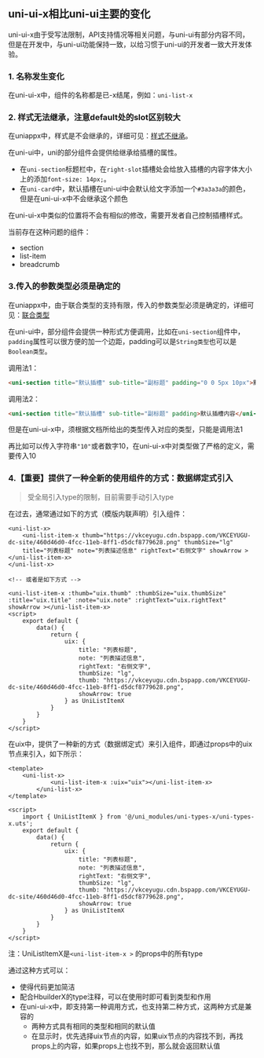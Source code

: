 ## uni-ui-x相比uni-ui主要的变化
uni-ui-x由于受写法限制，API支持情况等相关问题，与uni-ui有部分内容不同，但是在开发中，与uni-ui功能保持一致，以给习惯于uni-ui的开发者一致大开发体验。

### 1. 名称发生变化

在uni-ui-x中，组件的名称都是已-x结尾，例如：`uni-list-x`


### 2. 样式无法继承，注意default处的slot区别较大

在uniappx中，样式是不会继承的，详细可见：[样式不继承](https://doc.dcloud.net.cn/uni-app-x/css/#stylenoextends)。

在uni-ui中，uni的部分组件会提供给继承给插槽的属性。

- 在`uni-section`标题栏中，在`right-slot`插槽处会给放入插槽的内容字体大小上的添加`font-size: 14px;`。
- 在`uni-card`中，默认插槽在uni-ui中会默认给文字添加一个`#3a3a3a`的颜色，但是在uni-ui-x中不会继承这个颜色

在uni-ui-x中类似的位置将不会有相似的修改，需要开发者自己控制插槽样式。

当前存在这种问题的组件：
- section
- list-item
- breadcrumb

### 3.传入的参数类型必须是确定的

在uniappx中，由于联合类型的支持有限，传入的参数类型必须是确定的，详细可见：[联合类型](https://doc.dcloud.net.cn/uni-app-x/uts/data-type.html#union-type)

在uni-ui中，部分组件会提供一种形式方便调用，比如在`uni-section`组件中，`padding`属性可以很方便的加一个边距，padding可以是`String类型`也可以是`Boolean类型`。

调用法1：

```html
<uni-section title="默认插槽" sub-title="副标题" padding="0 0 5px 10px">默认插槽内容</uni-section>
```

调用法2：

  ```html
  <uni-section title="默认插槽" sub-title="副标题" padding>默认插槽内容</uni-section>
  ```
但是在uni-ui-x中，须根据文档所给出的类型传入对应的类型，只能是调用法1



再比如可以传入字符串`"10"`或者数字10，在uni-ui-x中对类型做了严格的定义，需要传入10



### 4.【重要】提供了一种全新的使用组件的方式：数据绑定式引入

> 受全局引入type的限制，目前需要手动引入type

在过去，通常通过如下的方式（模版内联声明）引入组件：

```vue
<uni-list-x>
	<uni-list-item-x thumb="https://vkceyugu.cdn.bspapp.com/VKCEYUGU-dc-site/460d46d0-4fcc-11eb-8ff1-d5dcf8779628.png" thumbSize="lg"
	title="列表标题" note="列表描述信息" rightText="右侧文字" showArrow ></uni-list-item-x>
</uni-list-x>

<!-- 或者是如下方式 -->

<uni-list-item-x :thumb="uix.thumb" :thumbSize="uix.thumbSize" :title="uix.title" :note="uix.note" :rightText="uix.rightText" showArrow ></uni-list-item-x>
<script>
	export default {
		data() {
			return {
				uix: {
					title: "列表标题",
					note: "列表描述信息",
					rightText: "右侧文字",
					thumbSize: "lg",
					thumb: "https://vkceyugu.cdn.bspapp.com/VKCEYUGU-dc-site/460d46d0-4fcc-11eb-8ff1-d5dcf8779628.png",
					showArrow: true
				} as UniListItemX
			}
		}
	}
</script>

```

在uix中，提供了一种新的方式（数据绑定式）来引入组件，即通过props中的uix节点来引入，如下所示：

```vue
<template>
	<uni-list-x>
			<uni-list-item-x :uix="uix"></uni-list-item-x>
		</uni-list-x>
</template>

<script>
	import { UniListItemX } from '@/uni_modules/uni-types-x/uni-types-x.uts';
	export default {
		data() {
			return {
				uix: {
					title: "列表标题",
					note: "列表描述信息",
					rightText: "右侧文字",
					thumbSize: "lg",
					thumb: "https://vkceyugu.cdn.bspapp.com/VKCEYUGU-dc-site/460d46d0-4fcc-11eb-8ff1-d5dcf8779628.png",
					showArrow: true
				} as UniListItemX
			}
		}
	}
</script>
```

注：UniListItemX是`<uni-list-item-x >` 的props中的所有type



通过这种方式可以：

- 使得代码更加简洁
- 配合HbuilderX的type注释，可以在使用时即可看到类型和作用
- 在uni-ui-x中，即支持第一种调用方式，也支持第二种方式，这两种方式是兼容的
  - 两种方式具有相同的类型和相同的默认值
  - 在显示时，优先选择uix节点的内容，如果uix节点的内容找不到，再找props上的内容，如果props上也找不到，那么就会返回默认值
